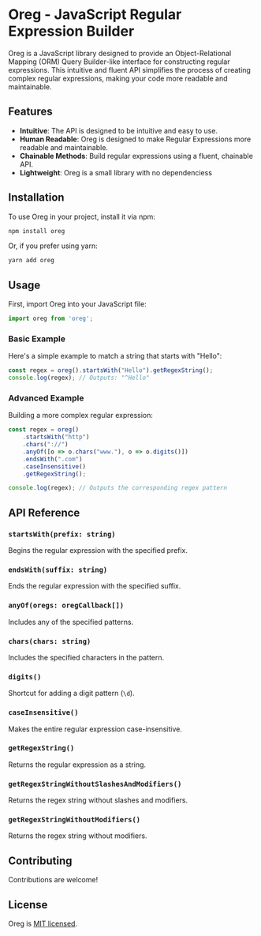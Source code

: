 # Oreg - JavaScript Regular Expression Builder

Oreg is a JavaScript library designed to provide an Object-Relational Mapping (ORM) Query Builder-like interface for constructing regular expressions. This intuitive and fluent API simplifies the process of creating complex regular expressions, making your code more readable and maintainable.

## Features

- **Intuitive**: The API is designed to be intuitive and easy to use.
- **Human Readable**: Oreg is designed to make Regular Expressions more readable and maintainable.
- **Chainable Methods**: Build regular expressions using a fluent, chainable API.
- **Lightweight**: Oreg is a small library with no dependenciess

## Installation

To use Oreg in your project, install it via npm:

```bash
npm install oreg
```

Or, if you prefer using yarn:

```bash
yarn add oreg
```

## Usage

First, import Oreg into your JavaScript file:

```javascript
import oreg from 'oreg';
```

### Basic Example

Here's a simple example to match a string that starts with "Hello":

```javascript
const regex = oreg().startsWith("Hello").getRegexString();
console.log(regex); // Outputs: "^Hello"
```

### Advanced Example

Building a more complex regular expression:

```javascript
const regex = oreg()
    .startsWith("http")
    .chars("://")
    .anyOf([o => o.chars("www."), o => o.digits()])
    .endsWith(".com")
    .caseInsensitive()
    .getRegexString();

console.log(regex); // Outputs the corresponding regex pattern
```

## API Reference

### `startsWith(prefix: string)`

Begins the regular expression with the specified prefix.

### `endsWith(suffix: string)`

Ends the regular expression with the specified suffix.

### `anyOf(oregs: oregCallback[])`

Includes any of the specified patterns.

### `chars(chars: string)`

Includes the specified characters in the pattern.

### `digits()`

Shortcut for adding a digit pattern (`\d`).

### `caseInsensitive()`

Makes the entire regular expression case-insensitive.

### `getRegexString()`

Returns the regular expression as a string.

### `getRegexStringWithoutSlashesAndModifiers()`

Returns the regex string without slashes and modifiers.

### `getRegexStringWithoutModifiers()`

Returns the regex string without modifiers.

## Contributing

Contributions are welcome!

## License

Oreg is [MIT licensed](LICENSE.md).
